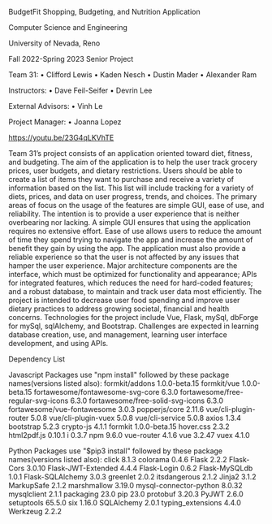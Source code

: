 BudgetFit
Shopping, Budgeting, and Nutrition Application

Computer Science and Engineering

University of Nevada, Reno

Fall 2022-Spring 2023 Senior Project

Team 31:
•	Clifford Lewis
•	Kaden Nesch
•	Dustin Mader
•	Alexander Ram


Instructors:
•	Dave Feil-Seifer
•	Devrin Lee


External Advisors:
•	Vinh Le

Project Manager:
•	Joanna Lopez

https://youtu.be/23G4qLKVhTE

Team 31’s project consists of an application oriented toward diet, fitness, and budgeting. The aim of the application is to help the user track grocery prices, user budgets, and dietary restrictions. Users should be able to create a list of items they want to purchase and receive a variety of information based on the list. This list will include tracking for a variety of diets, prices, and data on user progress, trends, and choices.
The primary areas of focus on the usage of the features are simple GUI, ease of use, and reliability. The intention is to provide a user experience that is neither overbearing nor lacking. A simple GUI ensures that using the application requires no extensive effort. Ease of use allows users to reduce the amount of time they spend trying to navigate the app and increase the amount of benefit they gain by using the app. The application must also provide a reliable experience so that the user is not affected by any issues that hamper the user experience.
Major architecture components are the interface, which must be optimized for functionality and appearance; APIs for integrated features, which reduces the need for hard-coded features; and a robust database, to maintain and track user data most efficiently.
The project is intended to decrease user food spending and improve user dietary practices to address growing societal, financial and health concerns. Technologies for the project include Vue, Flask, mySql, dbForge for mySql, sqlAlchemy, and Bootstrap. Challenges are expected in learning database creation, use, and management, learning user interface development, and using APIs.

Dependency List

Javascript Packages use "npm install" followed by these package names(versions listed also):
formkit/addons                            1.0.0-beta.15
formkit/vue                               1.0.0-beta.15
fortawesome/fontawesome-svg-core          6.3.0
fortawesome/free-regular-svg-icons        6.3.0
fortawesome/free-solid-svg-icons          6.3.0
fortawesome/vue-fontawesome               3.0.3
popperjs/core                             2.11.6
vue/cli-plugin-router                     5.0.8
vue/cli-plugin-vuex                       5.0.8
vue/cli-service                           5.0.8
axios                                     1.3.4
bootstrap                                 5.2.3
crypto-js                                 4.1.1
formkit                                   1.0.0-beta.15
hover.css                                 2.3.2
html2pdf.js                               0.10.1
i                                         0.3.7
npm                                       9.6.0
vue-router                                4.1.6
vue                                       3.2.47
vuex                                      4.1.0

Python Packages use "$pip3 install" followed by these package names(versions listed also):
click                  8.1.3
colorama               0.4.6
Flask                  2.2.2
Flask-Cors             3.0.10
Flask-JWT-Extended     4.4.4
Flask-Login            0.6.2
Flask-MySQLdb          1.0.1
Flask-SQLAlchemy       3.0.3
greenlet               2.0.2
itsdangerous           2.1.2
Jinja2                 3.1.2
MarkupSafe             2.1.2
marshmallow            3.19.0
mysql-connector-python 8.0.32
mysqlclient            2.1.1
packaging              23.0
pip                    23.0
protobuf               3.20.3
PyJWT                  2.6.0
setuptools             65.5.0
six                    1.16.0
SQLAlchemy             2.0.1
typing_extensions      4.4.0
Werkzeug               2.2.2
